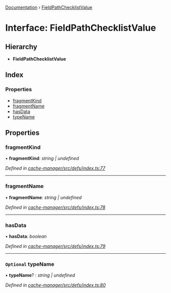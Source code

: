 [Documentation](../README.md) › [FieldPathChecklistValue](fieldpathchecklistvalue.md)

# Interface: FieldPathChecklistValue

## Hierarchy

* **FieldPathChecklistValue**

## Index

### Properties

* [fragmentKind](fieldpathchecklistvalue.md#fragmentkind)
* [fragmentName](fieldpathchecklistvalue.md#fragmentname)
* [hasData](fieldpathchecklistvalue.md#hasdata)
* [typeName](fieldpathchecklistvalue.md#optional-typename)

## Properties

###  fragmentKind

• **fragmentKind**: *string | undefined*

*Defined in [cache-manager/src/defs/index.ts:77](https://github.com/badbatch/graphql-box/blob/db0ab9f/packages/cache-manager/src/defs/index.ts#L77)*

___

###  fragmentName

• **fragmentName**: *string | undefined*

*Defined in [cache-manager/src/defs/index.ts:78](https://github.com/badbatch/graphql-box/blob/db0ab9f/packages/cache-manager/src/defs/index.ts#L78)*

___

###  hasData

• **hasData**: *boolean*

*Defined in [cache-manager/src/defs/index.ts:79](https://github.com/badbatch/graphql-box/blob/db0ab9f/packages/cache-manager/src/defs/index.ts#L79)*

___

### `Optional` typeName

• **typeName**? : *string | undefined*

*Defined in [cache-manager/src/defs/index.ts:80](https://github.com/badbatch/graphql-box/blob/db0ab9f/packages/cache-manager/src/defs/index.ts#L80)*

